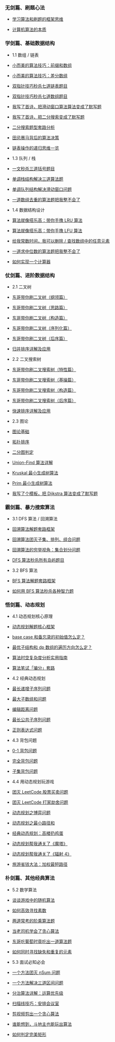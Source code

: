 
### 无剑篇、刷题心法

*   [学习算法和刷题的框架思维](https://mp.weixin.qq.com/s?__biz=MzAxODQxMDM0Mw==&mid=2247484852&idx=1&sn=85b50b8b0470bb4897e517955f4e5002&scene=21#wechat_redirect)

*   [计算机算法的本质](https://mp.weixin.qq.com/s?__biz=MzAxODQxMDM0Mw==&mid=2247492216&idx=1&sn=36ae4ac33640cc3814186b75d6c8d368&scene=21#wechat_redirect)


### 学剑篇、基础数据结构

*   1.1 数组 / 链表


*   [小而美的算法技巧：前缀和数组](https://mp.weixin.qq.com/s?__biz=MzAxODQxMDM0Mw==&mid=2247494095&idx=2&sn=19a2609f33eadbbda1f6b75e2298d931&scene=21#wechat_redirect)

*   [小而美的算法技巧：差分数组](https://mp.weixin.qq.com/s?__biz=MzAxODQxMDM0Mw==&mid=2247494095&idx=3&sn=1f13cb4b49e6ff698d396220ad6c54f7&scene=21#wechat_redirect)

*   [双指针技巧秒杀七道链表题目](https://mp.weixin.qq.com/s?__biz=MzAxODQxMDM0Mw==&mid=2247492022&idx=1&sn=35f6cb8ab60794f8f52338fab3e5cda5&scene=21#wechat_redirect)

*   [双指针技巧秒杀七道数组题目](https://mp.weixin.qq.com/s?__biz=MzAxODQxMDM0Mw==&mid=2247496449&idx=1&sn=a08d27c9362dabbce3a2874a43947fde&scene=21#wechat_redirect)

*   [我写了首诗，把滑动窗口算法算法变成了默写题](https://mp.weixin.qq.com/s?__biz=MzAxODQxMDM0Mw==&mid=2247497171&idx=1&sn=faa317e8acf4d28859257794aaf933b7&scene=21#wechat_redirect)

*   [我写了首诗，把二分搜索变成了默写题](https://mp.weixin.qq.com/s?__biz=MzAxODQxMDM0Mw==&mid=2247485044&idx=1&sn=e6b95782141c17abe206bfe2323a4226&scene=21#wechat_redirect)

*   [二分搜索题型套路分析](https://mp.weixin.qq.com/s?__biz=MzAxODQxMDM0Mw==&mid=2247496627&idx=1&sn=84d01f9f73566a7c686bc2be25350de0&scene=21#wechat_redirect)

*   [田忌赛马背后的算法决策](https://mp.weixin.qq.com/s?__biz=MzAxODQxMDM0Mw==&mid=2247491139&idx=1&sn=10cb35e0056ac8f8c540fccd0156f333&scene=21#wechat_redirect)

*   [链表操作的递归思维一览](https://mp.weixin.qq.com/s?__biz=MzAxODQxMDM0Mw==&mid=2247484467&idx=1&sn=beb3ae89993b812eeaa6bbdeda63c494&scene=21#wechat_redirect)


*   1.3 队列 / 栈


*   [一文秒杀三道括号题目](https://mp.weixin.qq.com/s?__biz=MzAxODQxMDM0Mw==&mid=2247487246&idx=1&sn=4a514020ce9dc8777e2d1d503188b62b&scene=21#wechat_redirect)

*   [单调栈结构解决三道算法题](https://mp.weixin.qq.com/s?__biz=MzAxODQxMDM0Mw==&mid=2247497113&idx=1&sn=36517e8b999d6da6e2042c1f03f9e8e2&scene=21#wechat_redirect)

*   [单调队列结构解决滑动窗口问题](https://mp.weixin.qq.com/s?__biz=MzAxODQxMDM0Mw==&mid=2247497201&idx=1&sn=7fae090d77321b4cf162dc43e9177f50&scene=21#wechat_redirect)

*   [一道数组去重的算法题把我整不会了](https://mp.weixin.qq.com/s?__biz=MzAxODQxMDM0Mw==&mid=2247486946&idx=1&sn=94804eb15be33428582544a1cd90da4d&scene=21#wechat_redirect)


*   1.4 数据结构设计


*   [算法就像搭乐高：带你手撸 LRU 算法](https://mp.weixin.qq.com/s?__biz=MzAxODQxMDM0Mw==&mid=2247486428&idx=1&sn=3611a14535669ba3372c73e24121247c&scene=21#wechat_redirect)

*   [算法就像搭乐高：带你手撸 LFU 算法](https://mp.weixin.qq.com/s?__biz=MzAxODQxMDM0Mw==&mid=2247486545&idx=1&sn=315ebfafa82c0dd3bcd9197eb270a7b6&scene=21#wechat_redirect)

*   [给我常数时间，我可以删除 / 查找数组中的任意元素](https://mp.weixin.qq.com/s?__biz=MzAxODQxMDM0Mw==&mid=2247487414&idx=1&sn=2be87c0c9279da447f8ac8b8406230fe&scene=21#wechat_redirect)

*   [一道求中位数的算法题把我整不会了](https://mp.weixin.qq.com/s?__biz=MzAxODQxMDM0Mw==&mid=2247487197&idx=1&sn=0cb587fda164bda7fbcaa54cb9630fde&scene=21#wechat_redirect)

*   [如何实现一个计算器](https://mp.weixin.qq.com/s?__biz=MzAxODQxMDM0Mw==&mid=2247484903&idx=1&sn=184beaad36a71c9a8dd93c41a8ba74ac&scene=21#wechat_redirect)


### 仗剑篇、进阶数据结构

*   2.1 二叉树


*   [东哥带你刷二叉树（纲领篇）](https://mp.weixin.qq.com/s?__biz=MzAxODQxMDM0Mw==&mid=2247496551&idx=1&sn=c6859fe37229a39e240a3b9323106bb4&scene=21#wechat_redirect)

*   [东哥带你刷二叉树（思路篇）](https://mp.weixin.qq.com/s?__biz=MzAxODQxMDM0Mw==&mid=2247496572&idx=1&sn=5399953a187fcd506f93eb8f3f8f2dc5&scene=21#wechat_redirect)

*   [东哥带你刷二叉树（构造篇）](https://mp.weixin.qq.com/s?__biz=MzAxODQxMDM0Mw==&mid=2247496574&idx=1&sn=87d6f6bb23c7bdc30828797a361ac8c1&scene=21#wechat_redirect)

*   [东哥带你刷二叉树（序列化篇）](https://mp.weixin.qq.com/s?__biz=MzAxODQxMDM0Mw==&mid=2247496591&idx=1&sn=d56c42ee940e4b651b644f9d36eba829&scene=21#wechat_redirect)

*   [东哥带你刷二叉树（后序篇）](https://mp.weixin.qq.com/s?__biz=MzAxODQxMDM0Mw==&mid=2247487527&idx=1&sn=9cf2b0d8608ba26ea7c6a5c9b41d05a1&scene=21#wechat_redirect)

*   [归并排序详解及应用](https://mp.weixin.qq.com/s?__biz=MzAxODQxMDM0Mw==&mid=2247495989&idx=1&sn=30e34ac75dd1c724205e9c8b0f488e35&scene=21#wechat_redirect)


*   2.2 二叉搜索树


*   [东哥带你刷二叉搜索树（特性篇）](https://mp.weixin.qq.com/s?__biz=MzAxODQxMDM0Mw==&mid=2247488101&idx=1&sn=6041ddda5f20ccde8a7036d3e3a1482c&scene=21#wechat_redirect)

*   [东哥带你刷二叉搜索树（基操篇）](https://mp.weixin.qq.com/s?__biz=MzAxODQxMDM0Mw==&mid=2247488128&idx=2&sn=b8fb3fd2917f9ac86127054741cd5877&scene=21#wechat_redirect)

*   [东哥带你刷二叉搜索树（构造篇）](https://mp.weixin.qq.com/s?__biz=MzAxODQxMDM0Mw==&mid=2247490696&idx=1&sn=798a350fcca16c89572caf65323dbec7&scene=21#wechat_redirect)

*   [东哥带你刷二叉搜索树（后序篇）](https://mp.weixin.qq.com/s?__biz=MzAxODQxMDM0Mw==&mid=2247490891&idx=1&sn=677a7e887fa551e994ba73bcb2538cea&scene=21#wechat_redirect)

*   [快速排序详解及应用](https://mp.weixin.qq.com/s?__biz=MzAxODQxMDM0Mw==&mid=2247496139&idx=1&sn=b0aca0f2b98e23495c9bd13bb4d90e40&scene=21#wechat_redirect)


*   2.3 图论


*   [图论基础](https://mp.weixin.qq.com/s?__biz=MzAxODQxMDM0Mw==&mid=2247494624&idx=1&sn=29b84ce2a1ba8115922179e207281e27&scene=21#wechat_redirect)

*   [拓扑排序](https://mp.weixin.qq.com/s?__biz=MzAxODQxMDM0Mw==&mid=2247495847&idx=1&sn=3725a1e06cfb78fc15a9e223934cda4d&scene=21#wechat_redirect)

*   [二分图判定](https://mp.weixin.qq.com/s?__biz=MzAxODQxMDM0Mw==&mid=2247492491&idx=1&sn=4c6f4f6864640ecaa4e48acd0acd31c6&scene=21#wechat_redirect)

*   [Union-Find 算法详解](https://mp.weixin.qq.com/s?__biz=MzAxODQxMDM0Mw==&mid=2247497087&idx=1&sn=6d68414edf4a19e2d1fba94210851eeb&scene=21#wechat_redirect)

*   [Kruskal 最小生成树算法](https://mp.weixin.qq.com/s?__biz=MzAxODQxMDM0Mw==&mid=2247492575&idx=1&sn=bf63eb391351a0dfed0d03e1ac5992e7&scene=21#wechat_redirect)

*   [Prim 最小生成树算法](https://mp.weixin.qq.com/s?__biz=MzAxODQxMDM0Mw==&mid=2247494915&idx=1&sn=715b2e0cba127d61bb2e6637b8f5a46b&scene=21#wechat_redirect)

*   [我写了个模板，把 Dijkstra 算法变成了默写题](https://mp.weixin.qq.com/s?__biz=MzAxODQxMDM0Mw==&mid=2247492167&idx=1&sn=bc96c8f97252afdb3973c7d760edb9c0&scene=21#wechat_redirect)


### 霸剑篇、暴力搜索算法

*   3.1 DFS 算法 / 回溯算法


*   [回溯算法解题套路框架](https://mp.weixin.qq.com/s?__biz=MzAxODQxMDM0Mw==&mid=2247484709&idx=1&sn=1c24a5c41a5a255000532e83f38f2ce4&scene=21#wechat_redirect)

*   [回溯算法团灭子集、排列、组合问题](https://mp.weixin.qq.com/s?__biz=MzAxODQxMDM0Mw==&mid=2247496080&idx=1&sn=a2ae8c8ebf13c7ea704ffb6b16018f08&scene=21#wechat_redirect)

*   [回溯算法的穷举视角：集合划分问题](https://mp.weixin.qq.com/s?__biz=MzAxODQxMDM0Mw==&mid=2247495879&idx=1&sn=e82bd409c8b32869d85d5e9d0118d9b3&scene=21#wechat_redirect)

*   [DFS 算法秒杀所有岛屿题目](https://mp.weixin.qq.com/s?__biz=MzAxODQxMDM0Mw==&mid=2247492234&idx=1&sn=fef28b1ca7639e056104374ddc9fbf0b&scene=21#wechat_redirect)


*   3.2 BFS 算法


*   [BFS 算法解题套路框架](https://mp.weixin.qq.com/s?__biz=MzAxODQxMDM0Mw==&mid=2247485134&idx=1&sn=fd345f8a93dc4444bcc65c57bb46fc35&scene=21#wechat_redirect)

*   [如何用 BFS 算法秒杀各种智力题](https://mp.weixin.qq.com/s?__biz=MzAxODQxMDM0Mw==&mid=2247485383&idx=1&sn=4cd4b5b70e2eda33ad66562e5c007a1e&scene=21#wechat_redirect)


### 悟剑篇、动态规划

*   4.1 动态规划核心原理


*   [动态规划解题核心框架](https://mp.weixin.qq.com/s?__biz=MzAxODQxMDM0Mw==&mid=2247484731&idx=1&sn=f1db6dee2c8e70c42240aead9fd224e6&scene=21#wechat_redirect)

*   [base case 和备忘录的初始值怎么定？](https://mp.weixin.qq.com/s?__biz=MzAxODQxMDM0Mw==&mid=2247490966&idx=1&sn=a3d80ad8d4fc7f83633aed06cc2ca2e4&scene=21#wechat_redirect)

*   [最优子结构和 dp 数组的遍历方向怎么定？](https://mp.weixin.qq.com/s?__biz=MzAxODQxMDM0Mw==&mid=2247497007&idx=1&sn=5644a83442e8a376b1d0b79eb21124fc&scene=21#wechat_redirect)

*   [算法时空复杂度分析实用指南](https://mp.weixin.qq.com/s?__biz=MzAxODQxMDM0Mw==&mid=2247496738&idx=1&sn=2c7d16c8b0ee64d8101abb35e06b08cc&scene=21#wechat_redirect)

*   [算法笔试「骗分」套路](https://mp.weixin.qq.com/s?__biz=MzAxODQxMDM0Mw==&mid=2247486714&idx=1&sn=128226cadf8c8e940b94b39daf52a10f&scene=21#wechat_redirect)


*   4.2 经典动态规划


*   [最长递增子序列问题](https://mp.weixin.qq.com/s?__biz=MzAxODQxMDM0Mw==&mid=2247496972&idx=1&sn=e51afab73618a9f2069af3270a928ac2&scene=21#wechat_redirect)

*   [最大子数组和问题](https://mp.weixin.qq.com/s?__biz=MzAxODQxMDM0Mw==&mid=2247497299&idx=1&sn=ea5adedf25ac46a84018a6def2e284d5&scene=21#wechat_redirect)

*   [编辑距离问题](https://mp.weixin.qq.com/s?__biz=MzAxODQxMDM0Mw==&mid=2247484731&idx=3&sn=aa642cbf670feee73e20428775dff0b5&scene=21#wechat_redirect)

*   [最长公共子序列问题](https://mp.weixin.qq.com/s?__biz=MzAxODQxMDM0Mw==&mid=2247487860&idx=1&sn=f5759ae4f22f966db8ed5a85821edd34&scene=21#wechat_redirect)

*   [正则表达式问题](https://mp.weixin.qq.com/s?__biz=MzAxODQxMDM0Mw==&mid=2247486742&idx=1&sn=73d38d4d8b51af81b782c6d11fa5e21e&scene=21#wechat_redirect)


*   4.3 背包问题


*   [0-1 背包问题](https://mp.weixin.qq.com/s?__biz=MzAxODQxMDM0Mw==&mid=2247485064&idx=1&sn=550705eb67f5e71487c8b218382919d6&scene=21#wechat_redirect)

*   [完全背包问题](https://mp.weixin.qq.com/s?__biz=MzAxODQxMDM0Mw==&mid=2247485124&idx=1&sn=52068c8000b90a7a972dbd04658d79b7&scene=21#wechat_redirect)

*   [子集背包问题](https://mp.weixin.qq.com/s?__biz=MzAxODQxMDM0Mw==&mid=2247485103&idx=1&sn=8a9752e18ed528e5c18d973dcd134260&scene=21#wechat_redirect)


*   4.4 用动态规划玩游戏


*   [团灭 LeetCode 股票买卖问题](https://mp.weixin.qq.com/s?__biz=MzAxODQxMDM0Mw==&mid=2247494095&idx=4&sn=7aed55b22e93c0e43b83172923b51acc&scene=21#wechat_redirect)

*   [团灭 LeetCode 打家劫舍问题](https://mp.weixin.qq.com/s?__biz=MzAxODQxMDM0Mw==&mid=2247484800&idx=1&sn=1016975b9e8df0b8f6df996a5fded0af&scene=21#wechat_redirect)

*   [动态规划之博弈问题](https://mp.weixin.qq.com/s?__biz=MzAxODQxMDM0Mw==&mid=2247493917&idx=1&sn=a031f7917ee88115272f1a85feb8844a&scene=21#wechat_redirect)

*   [动态规划之最小路径和](https://mp.weixin.qq.com/s?__biz=MzAxODQxMDM0Mw==&mid=2247489499&idx=1&sn=823fcd4097d78d8f4513f3a4d47b2a50&scene=21#wechat_redirect)

*   [经典动态规划：高楼扔鸡蛋](https://mp.weixin.qq.com/s?__biz=MzAxODQxMDM0Mw==&mid=2247496643&idx=1&sn=d97dad1f6331a24244213938aa4cb4d2&scene=21#wechat_redirect)

*   [动态规划帮我通关了《魔塔》](https://mp.weixin.qq.com/s?__biz=MzAxODQxMDM0Mw==&mid=2247490404&idx=1&sn=f31610e1b7366bfbcbb699b552ee03fd&scene=21#wechat_redirect)

*   [动态规划帮我通关了《辐射 4》](https://mp.weixin.qq.com/s?__biz=MzAxODQxMDM0Mw==&mid=2247490922&idx=1&sn=d9276e7616a87d1f00e7faf41e6ae5f0&scene=21#wechat_redirect)

*   [旅游省钱大法：加权最短路径](https://mp.weixin.qq.com/s?__biz=MzAxODQxMDM0Mw==&mid=2247491204&idx=1&sn=3f03f4da933ffa0baf4eb05f444d85e3&scene=21#wechat_redirect)


### 朴剑篇、其他经典算法

*   5.2 数学算法


*   [谈谈游戏中的随机算法](https://mp.weixin.qq.com/s?__biz=MzAxODQxMDM0Mw==&mid=2247498181&idx=1&sn=1e015d4bae3491beb1070c1105428577&scene=21#wechat_redirect)

*   [如何高效寻找素数](https://mp.weixin.qq.com/s?__biz=MzAxODQxMDM0Mw==&mid=2247484472&idx=1&sn=ab8e97d0211de37bf6770a63caacc630&scene=21#wechat_redirect)

*   [两道常考的阶乘算法题](https://mp.weixin.qq.com/s?__biz=MzAxODQxMDM0Mw==&mid=2247486776&idx=1&sn=2bb7fb85dabe47711bf61fa4de0b92b2&scene=21#wechat_redirect)

*   [当老司机学会了贪心算法](https://mp.weixin.qq.com/s?__biz=MzAxODQxMDM0Mw==&mid=2247491696&idx=1&sn=f3ddc1f4a7e07e4184aa08f295c7e02c&scene=21#wechat_redirect)

*   [东哥吃葡萄时竟吃出一道算法题](https://mp.weixin.qq.com/s?__biz=MzAxODQxMDM0Mw==&mid=2247486666&idx=1&sn=08edde4151b296ae2871ad89142a6ad3&scene=21#wechat_redirect)

*   [如何同时寻找缺失和重复的元素](https://mp.weixin.qq.com/s?__biz=MzAxODQxMDM0Mw==&mid=2247485050&idx=1&sn=dac757454b2df9a1291f1e8027f56c1b&scene=21#wechat_redirect)


*   5.3 面试必知必会


*   [一个方法团灭 nSum 问题](https://mp.weixin.qq.com/s?__biz=MzAxODQxMDM0Mw==&mid=2247485789&idx=1&sn=efc1167b85011c019e05d2c3db1039e6&scene=21#wechat_redirect)

*   [一个方法解决三道区间问题](https://mp.weixin.qq.com/s?__biz=MzAxODQxMDM0Mw==&mid=2247487316&idx=1&sn=95cfbbd24f1cb5d8c07c71c2ba15246a&scene=21#wechat_redirect)

*   [分治算法详解：运算优先级](https://mp.weixin.qq.com/s?__biz=MzAxODQxMDM0Mw==&mid=2247488970&idx=1&sn=d4eb6a371f1706d76e370be18b27afb4&scene=21#wechat_redirect)

*   [扫描线技巧：安排会议室](https://mp.weixin.qq.com/s?__biz=MzAxODQxMDM0Mw==&mid=2247491640&idx=1&sn=60344b057f19a4765a15ed17cb7c8018&scene=21#wechat_redirect)

*   [剪视频剪出一个贪心算法](https://mp.weixin.qq.com/s?__biz=MzAxODQxMDM0Mw==&mid=2247491102&idx=1&sn=755633b7d225970135cd6c8b2f500a27&scene=21#wechat_redirect)

*   [谁能想到，斗地主也能玩出算法](https://mp.weixin.qq.com/s?__biz=MzAxODQxMDM0Mw==&mid=2247491005&idx=1&sn=36cdcb0098aca81c3c4061baf2474b82&scene=21#wechat_redirect)

*   [如何判定完美矩形](https://mp.weixin.qq.com/s?__biz=MzAxODQxMDM0Mw==&mid=2247488941&idx=1&sn=eda94ebcd26f01ee017419d1ac31d689&scene=21#wechat_redirect)
